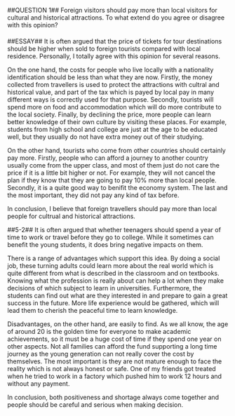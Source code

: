 ##QUESTION 1##
Foreign visitors should pay more than local visitors for cultural and historical attractions. To what extend do you agree or disagree with this opinion?

####
##ESSAY##
It is often argued that the price of tickets for tour destinations should be higher when sold to foreign tourists compared with local residence. Personally, I totally agree with this opinion for several reasons.

On the one hand, the costs for people who live locally with a nationality identification should be less than what they are now. Firstly, the money collected from travellers is used to protect the attractions with cultral and historical value, and part of the tax which is payed by local pay in many different ways is correctly used for that purpose. Secondly, tourists will spend more on food and accommodation which will do more contribute to the local society. Finally, by declining the price, more people can learn better knowledge of their own culture by visiting these places. For example, students from high school and college are just at the age to be educated well, but they usually do not have extra money out of their studying.

On the other hand, tourists who come from other countries should certainly pay more. Firstly, people who can afford a journey to another country usually come from the upper class, and most of them just do not care the price if it is a little bit higher or not. For example, they will not cancel the plan if they know that they are going to pay 10% more than local people. Secondly, it is a quite good way to benifit the economy system. The last and the most important, they did not pay any kind of tax before.

In conclusion, I believe that foreign travellers should pay more than local people for cultrual and historical attractions.

##5-2##
It is often argued that whether teenagers should spend a year of time to work or travel before they go to college. While it sometimes can benefit the young students, it does bring negative impacts on them.

There is a range of advantages which support this idea. By doing a social job, these turning adults could learn more about the real world which is quite different from what is described in the classroom and on textbooks. Knowing what the profession is really about can help a lot when they make decisions of which subject to learn in universities. Furthermore, the students can find out what are they interested in and prepare to gain a great success in the future. More life experience would be gathered, which will lead them to cherish the peaceful time to learn knowledge.

Disadvantages, on the other hand, are easily to find. As we all know, the age of around 20 is the golden time for everyone to make academic achievements, so it must be a huge cost of time if they spend one year on other aspects. Not all families can afford the fund supporting a long time journey as the young generation can not really cover the cost by themselves. The most important is they are not mature enough to face the reality which is not always honest or safe. One of my friends got treated when he tried to work in a factory which pushed him to work 12 hours and without any payment.

In conclusion, both positiveness and shortage always come together and people should be careful and serious when making decision.
